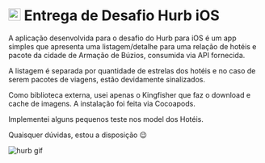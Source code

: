 # <img src="https://avatars1.githubusercontent.com/u/7063040?v=4&s=200.jpg" alt="HU" width="24" /> Entrega de Desafio Hurb iOS  
A aplicação desenvolvida para o desafio do Hurb para iOS é um app simples que apresenta uma listagem/detalhe para uma relação de hotéis e pacote da cidade de Armação de Búzios, consumida via API fornecida.

A listagem é separada por quantidade de estrelas dos hotéis e no caso de serem pacotes de viagens, estão devidamente sinalizados.

Como biblioteca externa, usei apenas o Kingfisher que faz o download e cache de imagens. A instalação foi feita via Cocoapods.

Implementei alguns pequenos teste nos model dos Hotéis.

Quaisquer dúvidas, estou a disposição 😉


![hurb gif](https://raw.githubusercontent.com/vbavinicius/challenge-alpha/master/hurb-ios.gif)
  

